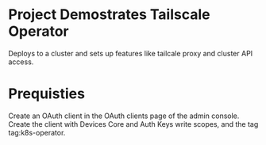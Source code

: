 # Project Demostrates Tailscale Operator

Deploys to a cluster and sets up features like tailcale proxy and cluster API access.

# Prequisties
Create an OAuth client in the OAuth clients page of the admin console. Create the client with Devices Core and Auth Keys write scopes, and the tag tag:k8s-operator.
